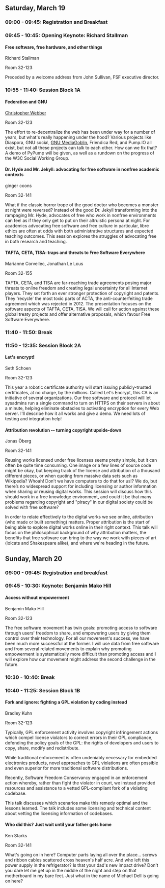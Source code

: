 ## Saturday, March 19

### 09:00 - 09:45: Registration and Breakfast

### 09:45 - 10:45: Opening Keynote: Richard Stallman

#### Free software, free hardware, and other things

Richard Stallman

Room 32-123

Preceded by a welcome address from John Sullivan, FSF executive
director.

### 10:55 - 11:40: Session Block 1A

#### Federation and GNU

[Christopher Webber][webber]

[webber]: http://dustycloud.org

Room 32-123

The effort to re-decentralize the web has been under way for a number
of years, but what's really happening under the hood? Various projects
like Diaspora, GNU social, [GNU MediaGoblin][gmg-home], Friendica Red, and Pump.IO
all exist, but not all these projects can talk to each other. How can
we fix that? A demo of PyPump will be given, as well as a rundown on
the progress of the W3C Social Working Group.

[gmg-home]: http://mediagoblin.org/

#### Dr. Hyde and Mr. Jekyll: advocating for free software in nonfree academic contexts

ginger coons

Room 32-141

What if the classic horror trope of the good doctor who becomes a
monster at night were reversed? Instead of the good Dr. Jekyll
transforming into the rampaging Mr. Hyde, advocates of free who work
in nonfree environments can feel as if they only get to put on their
altruistic persona at night. For academics advocating free software
and free culture in particular, libre ethics are often at odds with
both administrative structures and expected teaching outcomes. This
session explores the struggles of advocating free in both research and
teaching.

#### TAFTA, CETA, TISA: traps and threats to Free Software Everywhere

Marianne Corvellec, Jonathan Le Lous

Room 32-155

TAFTA, CETA, and TISA are far-reaching trade agreements posing major
threats to online freedom and creating legal uncertainty for all
Internet players. They set forth an ever stronger protection of
copyright and patents. They 'recycle' the most toxic parts of ACTA,
the anti-counterfeiting trade agreement which was rejected
in 2012. The presentation focuses on the software aspects of TAFTA,
CETA, TISA. We will call for action against these global treaty
projects and offer alternative proposals, which favour Free Software
Everywhere.

### 11:40 - 11:50: Break

### 11:50 - 12:35: Session Block 2A

#### Let's encrypt!

Seth Schoen

Room 32-123

This year a robotic certificate authority will start issuing
publicly-trusted certificates, at no charge, by the millions. Called
Let's Encrypt, this CA is an initiative of several organizations. Our
free software and protocol will let sysadmins run a single command to
turn on HTTPS on their servers in about a minute, helping eliminate
obstacles to activating encryption for every Web server. I'll describe
how it all works and give a demo. We need lots of testing and
integration help!

#### Attribution revolution -- turning copyright upside-down

Jonas Öberg

Room 32-141

Reusing works licensed under free licenses seems pretty simple, but it
can often be quite time consuming. One image or a few lines of source
code might be okay, but keeping track of the license and attribution
of a thousand different pieces, or when quoting from massive data sets
such as Wikipedia? Whoah! Don’t we have computers to do that for us!?
We do, but there’s no widespread support for including licensing or
author information when sharing or reusing digital works. This session
will discuss how this should work in a free knowledge environment, and
could it be that many problems regarding copyright and "piracy" in our
digital society could be solved with free software?

In order to relate effectively to the digital works we see online,
attribution (who made or built something) matters. Proper attribution
is the start of being able to explore digital works online in their
right context. This talk will focus on the philosophical background of
why attribution matters, the benefits that free software can bring to
the way we work with pieces of art (lolcats and Shakespeare alike),
and where we're heading in the future.

## Sunday, March 20

### 09:00 - 09:45: Registration and breakfast

### 09:45 - 10:30: Keynote: Benjamin Mako Hill

#### Access without empowerment

Benjamin Mako Hill

Room 32-123

The free software movement has twin goals: promoting access to
software through users' freedom to share, and empowering users by
giving them control over their technology. For all our movement's
success, we have been much more successful at the former. I will use
data from free software and from several related movements to explain
why promoting empowerment is systematically more difficult than
promoting access and I will explore how our movement might address the
second challenge in the future.

### 10:30 - 10:40: Break

### 10:40 - 11:25: Session Block 1B

#### Fork and ignore: fighting a GPL violation by coding instead

Bradley Kuhn

Room 32-123

Typically, GPL enforcement activity involves copyright infringement
actions which compel license violators to correct errors in their GPL
compliance, defending the policy goals of the GPL: the rights of
developers and users to copy, share, modify and redistribute.

While traditional enforcement is often undeniably necessary for
embedded electronics products, novel approaches to GPL violations are
often possible and even superior for more traditional software
distributions.

Recently, Software Freedom Conservancy engaged in an enforcement
action whereby, rather than fight the violator in court, we instead
provided resources and assistance to a vetted GPL-compliant fork of a
violating codebase.

This talk discusses which scenarios make this remedy optimal and the
lessons learned. The talk includes some licensing and technical
content about vetting the licensing information of codebases.

#### Who did this? Just wait until your father gets home

Ken Starks

Room 32-141

What's going on in here? Computer parts laying all over the
place... screws and ribbon cables scattered cross heaven's half
acre. And who left this power supply in the refrigerator? Is that your
dad's new impact drive? Don't you dare let me get up in the middle of
the night and step on that motherboard in my bare feet. Just what in
the name of Michael Dell is going on here?
